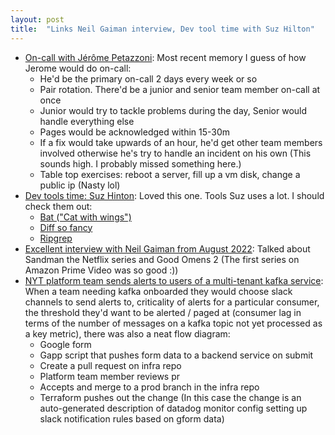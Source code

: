 ```yaml
---
layout: post
title:  "Links Neil Gaiman interview, Dev tool time with Suz Hilton"
---
```


* [On-call with Jérôme Petazzoni](https://fiberplane.dev/blog/on-call-with-jerome-petazzoni/): Most recent memory I guess of how Jerome would do on-call: 
  * He'd be the primary on-call 2 days every week or so
  * Pair rotation. There'd be a junior and senior team member on-call at once
  * Junior would try to tackle problems during the day, Senior would handle everything else
  * Pages would be acknowledged within 15-30m
  * If a fix would take upwards of an hour, he'd get other team members involved otherwise he's try to handle an incident on his own (This sounds high. I probably missed something here.)
  * Table top exercises: reboot a server, fill up a vm disk, change a public ip (Nasty lol)
* [Dev tools time: Suz Hinton](https://www.youtube.com/watch?v=nNPWV1igjt8): Loved this one. Tools Suz uses a lot. I should check them out:
  * [Bat ("Cat with wings")](https://github.com/sharkdp/bat)
  * [Diff so fancy](https://github.com/so-fancy/diff-so-fancy)
  * [Ripgrep](https://github.com/BurntSushi/ripgrep)
* [Excellent interview with Neil Gaiman from August 2022](https://www.youtube.com/watch?v=TWFDQRnSNOk): Talked about Sandman the Netflix series and Good Omens 2 (The first series on Amazon Prime Video was so good :))
* [NYT platform team sends alerts to users of a multi-tenant kafka service](https://open.nytimes.com/effortless-alerting-for-platforms-and-their-tenants-8bba32c3e9ca): When a team needing kafka onboarded they would choose slack channels to send alerts to, criticality of alerts for a particular consumer, the threshold they'd want to be alerted / paged at (consumer lag in terms of the number of messages on a kafka topic not yet processed as a key metric), there was also a neat flow diagram:
  * Google form
  * Gapp script that pushes form data to a backend service on submit
  * Create a pull request on infra repo
  * Platform team member reviews pr
  * Accepts and merge to a prod branch in the infra repo
  * Terraform pushes out the change (In this case the change is an auto-generated description of datadog monitor config setting up slack notification rules based on gform data)

